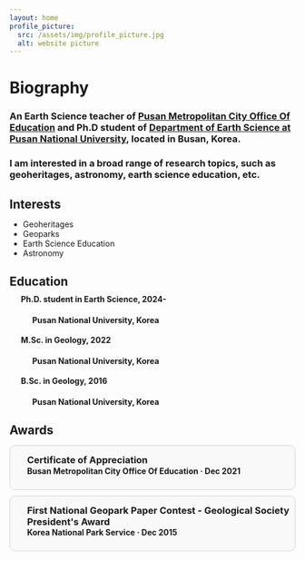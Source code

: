 ```yaml
---
layout: home
profile_picture:
  src: /assets/img/profile_picture.jpg
  alt: website picture
---
```


<p><strong><h1> Biography </h1></strong></p>

<p><h3>An Earth Science teacher of <a href="https://www.pen.go.kr/main/main.do">Pusan Metropolitan City Office Of Education</a> and Ph.D student of <a href="https://earth.pusan.ac.kr/earth/index.do">Department of Earth Science at Pusan National University</a>, located in Busan, Korea.</h3></p>
<p><h3>I am interested in a broad range of research topics, such as geoheritages, astronomy, earth science education, etc.</h3></p>

<p><h2><strong> Interests</strong></h2></p>
<ul>
    <li>Geoheritages</li>
    <li>Geoparks</li>
    <li>Earth Science Education</li>
    <li>Astronomy</li>
</ul>


<html lang="en">
<head>
  <meta charset="UTF-8">
  <meta name="viewport" content="width=device-width, initial-scale=1.0">
  <title>My GitHub Page</title>
  <link rel="stylesheet" href="https://cdnjs.cloudflare.com/ajax/libs/font-awesome/6.0.0-beta3/css/all.min.css">
  <style>
    h2 {
      margin-bottom: 10px; /* 간격을 줄이기 위해 마진을 조절합니다 */
    }
    p {
      margin-top: 5px; /* 간격을 줄이기 위해 마진을 조절합니다 */
    }
  </style>
</head>
<body>
  <h2><strong>Education</strong></h2>
  <p style="margin-left: 20px; margin-bottom: 2px;"><i class="fas fa-graduation-cap"></i><strong> Ph.D. student in Earth Science, 2024-</strong></p>
  <h4><p style="margin-left: 40px; margin-top: 2px;">Pusan National University, Korea</p></h4>
  <p style="margin-left: 20px; margin-bottom: 2px;"><i class="fas fa-graduation-cap"></i><strong> M.Sc. in Geology, 2022 </strong></p>
  <h4><p style="margin-left: 40px; margin-top: 2px;">Pusan National University, Korea</p></h4>
  <p style="margin-left: 20px; margin-bottom: 2px;"><i class="fas fa-graduation-cap"></i><strong> B.Sc. in Geology, 2016 </strong></p>
  <h4><p style="margin-left: 40px; margin-top: 2px;">Pusan National University, Korea</p></h4>
  
</body>


<p><h2><strong> Awards</strong></h2></p>
<html lang="en">
<head>
  <meta charset="UTF-8">
  <meta name="viewport" content="width=device-width, initial-scale=1.0">
  <title>Certificate Example</title>
  <link rel="stylesheet" href="https://cdnjs.cloudflare.com/ajax/libs/font-awesome/6.0.0-beta3/css/all.min.css">
  <style>
    .box {
      border: 1px solid #d3d3d3; /* 테두리 설정 */
      padding: 10px; /* 내부 여백 설정 */
      margin: 10px auto; /* 외부 여백 설정 */
      border-radius: 10px; /* 모서리 둥글게 설정 */
      background-color: #f9f9f9; /* 배경색 설정 */
      text-align: justify; /* 텍스트 가운데 정렬 */
    }
  </style>
</head>
<body>
  <div class="box">
    <h3 style="margin:0;"><p style="margin-left: 20px; margin-bottom: 0.5px;"><strong>Certificate of Appreciation</strong></p></h3>
    <h4 style="margin:0;"><p style="margin-left: 20px; margin-top: 0.5px;">Busan Metropolitan City Office Of Education · Dec 2021</p></h4>
  </div>
  <div class="box">
    <h3 style="margin:0;"><p style="margin-left: 20px; margin-bottom: 0.5px;"><strong>First National Geopark Paper Contest - Geological Society President's Award</strong></p></h3>
    <h4 style="margin:0;"><p style="margin-left: 20px; margin-top: 0.5px;">Korea National Park Service · Dec 2015</p></h4>
  </div>
</body>
</html>




